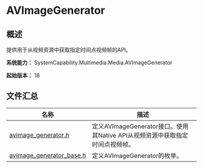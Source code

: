 # AVImageGenerator

## 概述

提供用于从视频资源中获取指定时间点视频帧的API。

**系统能力：** SystemCapability.Multimedia.Media.AVImageGenerator

**起始版本：** 18
## 文件汇总

| 名称 | 描述 |
| -- | -- |
| [avimage_generator.h](capi-avimage-generator-h.md) | 定义AVImageGenerator接口。使用其Native API从视频资源中获取指定时间点视频帧。 |
| [avimage_generator_base.h](capi-avimage-generator-base-h.md) | 定义AVImageGenerator的枚举。 |
